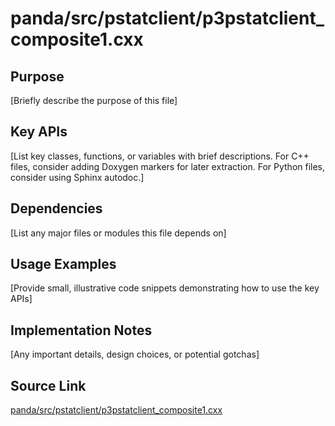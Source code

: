# panda/src/pstatclient/p3pstatclient_composite1.cxx

## Purpose
[Briefly describe the purpose of this file]

## Key APIs
[List key classes, functions, or variables with brief descriptions.
For C++ files, consider adding Doxygen markers for later extraction.
For Python files, consider using Sphinx autodoc.]

## Dependencies
[List any major files or modules this file depends on]

## Usage Examples
[Provide small, illustrative code snippets demonstrating how to use the key APIs]

## Implementation Notes
[Any important details, design choices, or potential gotchas]

## Source Link
[panda/src/pstatclient/p3pstatclient_composite1.cxx](link_to_source_repository/panda/src/pstatclient/p3pstatclient_composite1.cxx)
